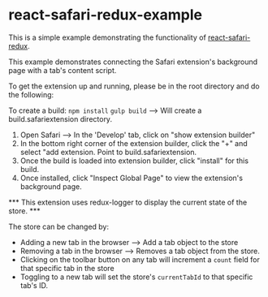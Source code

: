 # react-safari-redux-example
This is a simple example demonstrating the functionality of [react-safari-redux](https://github.com/mmarsella/react-safari-redux).

This example demonstrates connecting the Safari extension's background page with a tab's content script.

To get the extension up and running, please be in the root directory and do the following:

To create a build:
`npm install`
`gulp build`   --> Will create a build.safariextension directory.
  
  
1)  Open Safari    -->  In the 'Develop' tab, click on "show extension builder"
2)  In the bottom right corner of the extension builder, click the "+" and select "add extension.  Point 
    to build.safariextension.
3)  Once the build is loaded into extension builder, click "install" for this build.
4)  Once installed, click "Inspect Global Page" to view the extension's background page.


*** This extension uses redux-logger to display the current state of the store. ***

The store can be changed by:

-  Adding a new tab in the browser --> Add a tab object to the store
-  Removing a tab in the browser   --> Removes a tab object from the store.
-  Clicking on the toolbar button on any tab will increment a `count` field for that specific tab in the store
-  Toggling to a new tab will set the store's `currentTabId` to that specific tab's ID.


